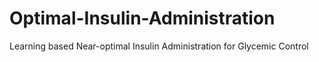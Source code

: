 # Optimal-Insulin-Administration
Learning based Near-optimal Insulin Administration for Glycemic Control
